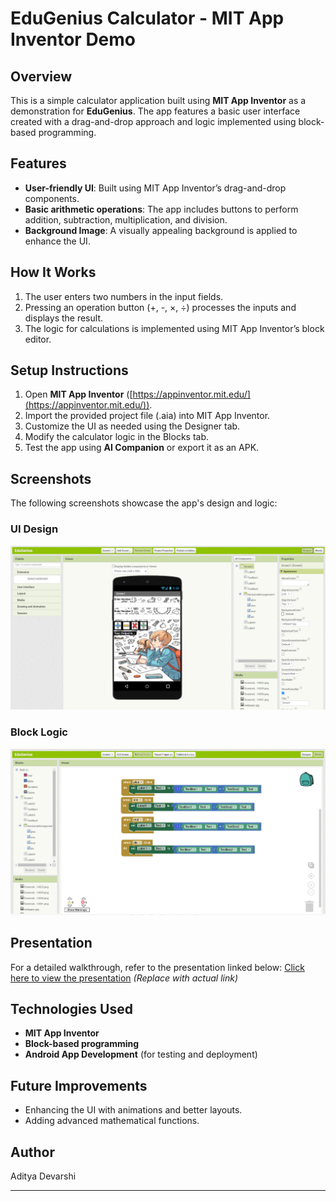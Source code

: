 # EduGenius Calculator - MIT App Inventor Demo

## Overview
This is a simple calculator application built using **MIT App Inventor** as a demonstration for **EduGenius**. The app features a basic user interface created with a drag-and-drop approach and logic implemented using block-based programming.

## Features
- **User-friendly UI**: Built using MIT App Inventor’s drag-and-drop components.
- **Basic arithmetic operations**: The app includes buttons to perform addition, subtraction, multiplication, and division.
- **Background Image**: A visually appealing background is applied to enhance the UI.

## How It Works
1. The user enters two numbers in the input fields.
2. Pressing an operation button (+, -, ×, ÷) processes the inputs and displays the result.
3. The logic for calculations is implemented using MIT App Inventor’s block editor.

## Setup Instructions
1. Open **MIT App Inventor** ([https://appinventor.mit.edu/](https://appinventor.mit.edu/)).
2. Import the provided project file (.aia) into MIT App Inventor.
3. Customize the UI as needed using the Designer tab.
4. Modify the calculator logic in the Blocks tab.
5. Test the app using **AI Companion** or export it as an APK.

## Screenshots
The following screenshots showcase the app's design and logic:

### UI Design
![UI Design](Screenshots/logic.png)

### Block Logic
![Block Logic](Screenshots/design.png)

## Presentation
For a detailed walkthrough, refer to the presentation linked below:
[Click here to view the presentation](#) *(Replace with actual link)*

## Technologies Used
- **MIT App Inventor**
- **Block-based programming**
- **Android App Development** (for testing and deployment)

## Future Improvements
- Enhancing the UI with animations and better layouts.
- Adding advanced mathematical functions.

## Author
Aditya Devarshi

---
